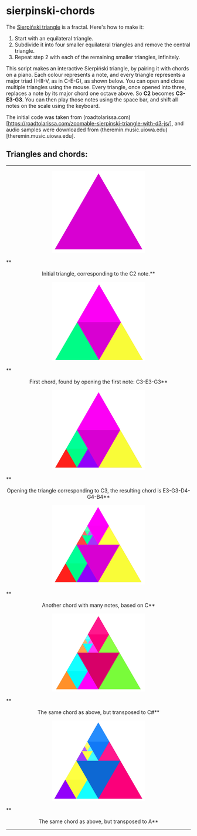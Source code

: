 # sierpinski-chords

The [Sierpiński triangle](https://en.wikipedia.org/wiki/Sierpi%C5%84ski_triangle) is a fractal. Here's how to make it:
1. Start with an equilateral triangle.
2. Subdivide it into four smaller equilateral triangles and remove the central triangle.
3. Repeat step 2 with each of the remaining smaller triangles, infinitely.

This script makes an interactive Sierpiński triangle, by pairing it with chords on a piano. Each colour represents a note, and every triangle represents a major triad (I-III-V, as in C-E-G), as shown below. You can open and close multiple triangles using the mouse. Every triangle, once opened into three, replaces a note by its major chord one octave above. So **C2** becomes **C3-E3-G3**. You can then play those notes using the space bar, and shift all notes on the scale using the keyboard.

The initial code was taken from (roadtolarissa.com)[https://roadtolarissa.com/zoomable-sierpinski-triangle-with-d3-js/], and audio samples were downloaded from (theremin.music.uiowa.edu)[theremin.music.uiowa.edu].


## Triangles and chords:

- - - -
<p align="center">
<img src="images/screenshot_C2.png" alt="Triangle corresponding to the C2 note" width="50%"/>
</p>
**<p align="center">Initial triangle, corresponding to the C2 note.**

<p align="center">
<img src="images/screenshot_C3_E3_G3.png" alt="Triangle corresponding to C3-E3-G3" width="50%"/>
</p>
**<p align="center">First chord, found by opening the first note: C3-E3-G3**

<p align="center">
<img src="images/screenshot_E3_G3_D4_G4_B4.png" alt="Triangle corresponding to E3-G3-D4-G4-B4" width="50%"/>
</p>
**<p align="center">Opening the triangle corresponding to C3, the resulting chord is E3-G3-D4-G4-B4**

<p align="center">
<img src="images/screenshot_many_notes_C.png" alt="Triangle corresponding to a chord with many notes in the key of C" width="50%"/>
</p>
**<p align="center">Another chord with many notes, based on C**

<p align="center">
<img src="images/screenshot_many_notes_c_sharp.png" alt="Triangle corresponding to a chord with many notes in the key of C sharp" width="50%"/>
</p>
**<p align="center">The same chord as above, but transposed to C#**

<p align="center">
<img src="images/screenshot_many_notes_A.png" alt="Triangle corresponding to a chord with many notes in the key of A" width="50%"/>
</p>
**<p align="center">The same chord as above, but transposed to A**


- - - -

